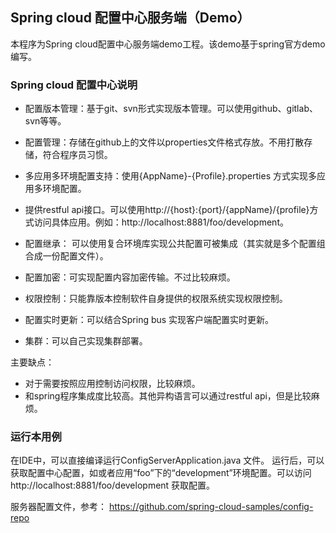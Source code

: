 ## Spring cloud 配置中心服务端（Demo）

本程序为Spring cloud配置中心服务端demo工程。该demo基于spring官方demo编写。

### Spring cloud 配置中心说明

* 配置版本管理：基于git、svn形式实现版本管理。可以使用github、gitlab、svn等等。

* 配置管理：存储在github上的文件以properties文件格式存放。不用打散存储，符合程序员习惯。

* 多应用多环境配置支持：使用{AppName}-{Profile}.properties 方式实现多应用多环境配置。

* 提供restful api接口。可以使用http://{host}:{port}/{appName}/{profile}方式访问具体应用。例如：http://localhost:8881/foo/development。

* 配置继承： 可以使用复合环境库实现公共配置可被集成（其实就是多个配置组合成一份配置文件）。

* 配置加密：可实现配置内容加密传输。不过比较麻烦。

* 权限控制：只能靠版本控制软件自身提供的权限系统实现权限控制。

* 配置实时更新：可以结合Spring bus 实现客户端配置实时更新。

* 集群：可以自己实现集群部署。

主要缺点：
* 对于需要按照应用控制访问权限，比较麻烦。
* 和spring程序集成度比较高。其他异构语言可以通过restful api，但是比较麻烦。

### 运行本用例

在IDE中，可以直接编译运行ConfigServerApplication.java 文件。
运行后，可以获取配置中心配置，如或者应用“foo”下的“development”环境配置。可以访问 http://localhost:8881/foo/development 获取配置。

服务器配置文件，参考： https://github.com/spring-cloud-samples/config-repo

